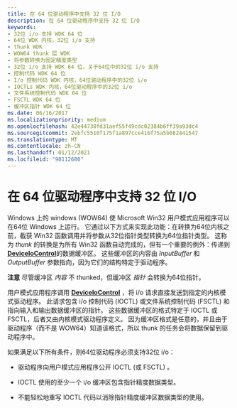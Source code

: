 ```yaml
---
title: 在 64 位驱动程序中支持 32 位 I/O
description: 在 64 位驱动程序中支持 32 位 I/O
keywords:
- 32位 i/o 支持 WDK 64 位
- 64位 WDK 内核，32位 i/o 支持
- thunk WDK
- WOW64 thunk 层 WDK
- 将参数转换为固定精度类型
- 32位 i/o 支持 WDK 64 位，关于64位中的32位 i/o 支持
- 控制代码 WDK 64 位
- I/o 控制代码 WDK 内核，64位驱动程序中的32位 i/o
- IOCTLs WDK 内核，64位驱动程序中的32位 i/o
- 文件系统控制代码 WDK 64 位
- FSCTL WDK 64 位
- 缓冲区指针 WDK 64 位
ms.date: 06/16/2017
ms.localizationpriority: medium
ms.openlocfilehash: 42e44738fd31aef55f49cdc02384b6ff39a93dc4
ms.sourcegitcommit: 2ebfc5510f175f1a897cce416f75a5b082441547
ms.translationtype: MT
ms.contentlocale: zh-CN
ms.lasthandoff: 01/12/2021
ms.locfileid: "98112680"
---
```

# <a name="supporting-32-bit-io-in-your-64-bit-driver"></a>在 64 位驱动程序中支持 32 位 I/O





Windows 上的 windows (WOW64) 使 Microsoft Win32 用户模式应用程序可以在64位 Windows 上运行。 它通过以下方式来实现此功能：在转换为64位内核之前，截获 Win32 函数调用并将参数从32位指针类型转换为64位指针类型。 这称为 *thunk* 的转换是为所有 Win32 函数自动完成的，但有一个重要的例外：传递到 [**DeviceIoControl**](/windows/win32/api/ioapiset/nf-ioapiset-deviceiocontrol)的数据缓冲区。 这些缓冲区的内容由 *InputBuffer* 和 *OutputBuffer* 参数指向，因为它们的结构特定于驱动程序。

**注意**   尽管缓冲区 *内容* 不 thunked，但缓冲区 *指针* 会转换为64位指针。

 

用户模式应用程序调用 [**DeviceIoControl**](/windows/win32/api/ioapiset/nf-ioapiset-deviceiocontrol) ，将 i/o 请求直接发送到指定的内核模式驱动程序。 此请求包含 i/o 控制代码 (IOCTL) 或文件系统控制代码 (FSCTL) 和指向输入和输出数据缓冲区的指针。 这些数据缓冲区的格式特定于 IOCTL 或 FSCTL，后者又由内核模式驱动程序定义。 因为缓冲区格式是任意的，并且由于驱动程序（而不是 WOW64）知道该格式，所以 thunk 的任务会将数据保留到驱动程序中。

如果满足以下所有条件，则64位驱动程序必须支持32位 i/o：

-   驱动程序向用户模式应用程序公开 IOCTL (或 FSCTL) 。

-   IOCTL 使用的至少一个 i/o 缓冲区包含指针精度数据类型。

-   不能轻松地重写 IOCTL 代码以消除指针精度缓冲区数据类型的使用。

 

